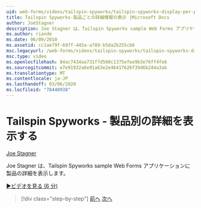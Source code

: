 ```yaml
---
uid: web-forms/videos/tailspin-spyworks/tailspin-spyworks-display-per-product-details
title: Tailspin Spyworks-製品ごとの詳細情報の表示 |Microsoft Docs
author: JoeStagner
description: Joe Stagner は、Tailspin Spyworks sample Web Forms アプリケーションに製品の詳細を表示します。
ms.author: riande
ms.date: 06/09/2010
ms.assetid: cc1ae79f-69ff-445a-a789-b5da2b255cb6
msc.legacyurl: /web-forms/videos/tailspin-spyworks/tailspin-spyworks-display-per-product-details
msc.type: video
ms.openlocfilehash: 84ac7434aa731f7d560c1375efee9b3e76ff4fe6
ms.sourcegitcommit: e7e91932a6e91a63e2e46417626f39d6b244a3ab
ms.translationtype: MT
ms.contentlocale: ja-JP
ms.lasthandoff: 03/06/2020
ms.locfileid: "78440938"
---
```

# <a name="tailspin-spyworks---display-per-product-details"></a>Tailspin Spyworks - 製品別の詳細を表示する

[Joe Stagner](https://github.com/JoeStagner)

Joe Stagner は、Tailspin Spyworks sample Web Forms アプリケーションに製品の詳細を表示します。

[&#9654;ビデオを見る (6 分)](https://channel9.msdn.com/Blogs/ASP-NET-Site-Videos/tailspin-spyworks-display-per-product-details)

> [!div class="step-by-step"]
> [前へ](tailspin-spyworks-display-the-product-list.md)
> [次へ](tailspin-spyworks-adding-items-to-the-shopping-cart.md)
